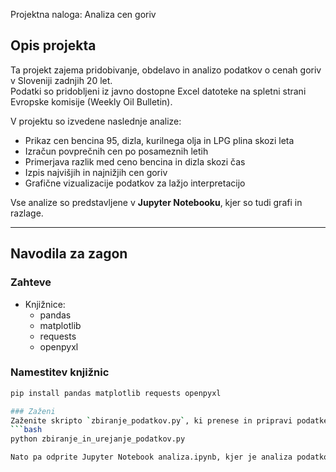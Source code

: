  Projektna naloga: Analiza cen goriv

## Opis projekta

Ta projekt zajema pridobivanje, obdelavo in analizo podatkov o cenah goriv v Sloveniji zadnjih 20 let.  
Podatki so pridobljeni iz javno dostopne Excel datoteke na spletni strani Evropske komisije (Weekly Oil Bulletin).

V projektu so izvedene naslednje analize:
- Prikaz cen bencina 95, dizla, kurilnega olja in LPG plina skozi leta
- Izračun povprečnih cen po posameznih letih
- Primerjava razlik med ceno bencina in dizla skozi čas
- Izpis najvišjih in najnižjih cen goriv
- Grafične vizualizacije podatkov za lažjo interpretacijo

Vse analize so predstavljene v **Jupyter Notebooku**, kjer so tudi grafi in razlage.

---

## Navodila za zagon

### Zahteve
- Knjižnice:
  - pandas
  - matplotlib
  - requests
  - openpyxl

### Namestitev knjižnic
```bash
pip install pandas matplotlib requests openpyxl

### Zaženi
Zaženite skripto `zbiranje_podatkov.py`, ki prenese in pripravi podatke:
```bash
python zbiranje_in_urejanje_podatkov.py

Nato pa odprite Jupyter Notebook analiza.ipynb, kjer je analiza podatkov, ki je razložena zgoraj

